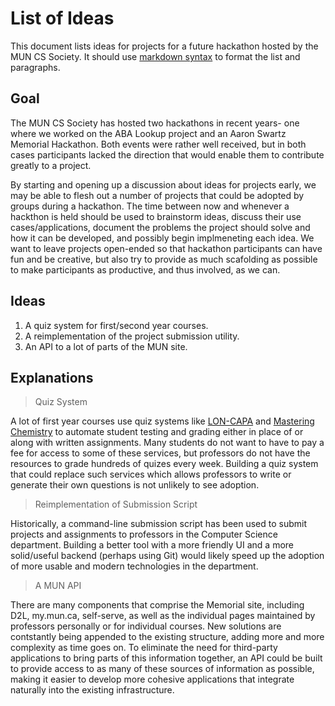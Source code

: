 # List of Ideas

This document lists ideas for projects for a future hackathon hosted by the MUN CS Society.
It should use [markdown syntax](daringfireball.net/projects/markdown/) to format the list
and paragraphs.

## Goal

The MUN CS Society has hosted two hackathons in recent years- one where we worked on the
ABA Lookup project and an Aaron Swartz Memorial Hackathon. Both events were rather
well received, but in both cases participants lacked the direction that would enable
them to contribute greatly to a project.

By starting and opening up a discussion about ideas for projects early, we may be able to
flesh out a number of projects that could be adopted by groups during a hackathon.
The time between now and whenever a hackthon is held should be used to brainstorm
ideas, discuss their use cases/applications, document the problems the project
should solve and how it can be developed, and possibly begin implmeneting each
idea. We want to leave projects open-ended so that hackathon participants can
have fun and be creative, but also try to provide as much scafolding as possible
to make participants as productive, and thus involved, as we can.

## Ideas

1. A quiz system for first/second year courses.
2. A reimplementation of the project submission utility.
3. An API to a lot of parts of the MUN site.

## Explanations

> Quiz System

A lot of first year courses use quiz systems like
[LON-CAPA](https://homework.math.pitt.edu/adm/login?domain=pitt)
and [Mastering Chemistry](https://homework.math.pitt.edu/adm/login?domain=pitt)
to automate student testing and grading either in place of or along with
written assignments.  Many students do not want to have to pay a fee for access
to some of these services, but professors do not have the resources to grade
hundreds of quizes every week.  Building a quiz system that could replace such
services which allows professors to write or generate their own questions
is not unlikely to see adoption.

> Reimplementation of Submission Script

Historically, a command-line submission script has been used to submit
projects and assignments to professors in the Computer Science department.
Building a better tool with a more friendly UI and a more solid/useful
backend (perhaps using Git) would likely speed up the adoption of more
usable and modern technologies in the department.

> A MUN API

There are many components that comprise the Memorial site, including D2L,
my.mun.ca, self-serve, as well as the individual pages maintained by
professors personally or for individual courses.  New solutions are
contstantly being appended to the existing structure, adding more and
more complexity as time goes on.  To eliminate the need for third-party
applications to bring parts of this information together, an API could
be built to provide access to as many of these sources of information
as possible, making it easier to develop more cohesive applications that
integrate naturally into the existing infrastructure.
